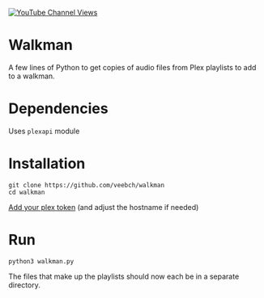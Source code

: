[![YouTube Channel Views](https://img.shields.io/youtube/channel/views/UCz5BOU9J9pB_O0B8-rDjCWQ?label=YouTube&style=social)](https://www.youtube.com/channel/UCz5BOU9J9pB_O0B8-rDjCWQ)

# Walkman

A few lines of Python to get copies of audio files from Plex playlists to add to a walkman.

# Dependencies

Uses `plexapi` module

# Installation 

    git clone https://github.com/veebch/walkman
    cd walkman

[Add your plex token](https://support.plex.tv/articles/204059436-finding-an-authentication-token-x-plex-token/) (and adjust the hostname if needed)

# Run 

`python3 walkman.py`

The files that make up the playlists should now each be in a separate directory.
